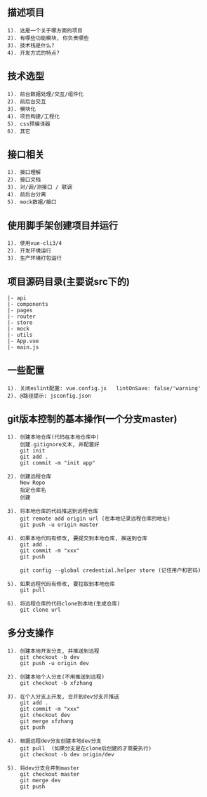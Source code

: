 ## 描述项目
	1). 这是一个关于哪方面的项目
	2). 有哪些功能模块, 你负责哪些
	3). 技术栈是什么?
	4). 开发方式的特点?

## 技术选型
	1). 前台数据处理/交互/组件化
	2). 前后台交互
	3). 模块化
	4). 项目构建/工程化
	5). css预编译器
	6). 其它

## 接口相关
	1). 接口理解
	2). 接口文档
	3). 对/调/测接口 / 联调
	4). 前后台分离
	5). mock数据/接口

## 使用脚手架创建项目并运行
	1). 使用vue-cli3/4
	2). 开发环境运行
	3). 生产环境打包运行

## 项目源码目录(主要说src下的)
	|- api
	|- components
	|- pages
	|- router
	|- store
	|- mock
	|- utils
	|- App.vue
	|- main.js

## 一些配置
	1). 关闭eslint配置: vue.config.js   lintOnSave: false/'warning'
	2). @路径提示: jsconfig.json

## git版本控制的基本操作(一个分支master)
	1). 创建本地仓库(代码在本地仓库中)
	    创建.gitignore文本, 并配置好
	    git init
	    git add .
	    git commit -m "init app"
	
	2). 创建远程仓库
	    New Repo
	    指定仓库名
	    创建		
	
	3). 将本地仓库的代码推送到远程仓库
	    git remote add origin url (在本地记录远程仓库的地址)
	    git push -u origin master
	
	4). 如果本地代码有修改, 要提交到本地仓库, 推送到仓库
	    git add .
	    git commit -m "xxx"
	    git push
	
	    git config --global credential.helper store (记住用户和密码)
	
	5). 如果远程代码有修改, 要拉取到本地仓库
	    git pull
	
	6). 将远程仓库的代码clone到本地(生成仓库)
	    git clone url

## 多分支操作
	1). 创建本地开发分支, 并推送到远程
	    git checkout -b dev
	    git push -u origin dev
	
	2). 创建本地个人分支(不用推送到远程)
	    git checkout -b xfzhang
	
	3). 在个人分支上开发, 合并到dev分支并推送
	    git add .
	    git commit -m "xxx"
	    git checkout dev
	    git merge xfzhang
	    git push
	
	4). 根据远程dev分支创建本地dev分支
	    git pull  (如果分支是在clone后创建的才需要执行)
	    git checkout -b dev origin/dev
	
	5). 将dev分支合并到master
	    git checkout master
	    git merge dev
	    git push